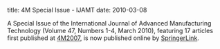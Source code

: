 title: 4M Special Issue - IJAMT
date: 2010-03-08 

A Special Issue of the International Journal of Advanced Manufacturing Technology (Volume 47, Numbers 1-4, March 2010), featuring 17 articles first published at [4M2007](/content/History), is now published online by [SpringerLink](http://springerlink.com/content/p06817703r71/?sortorder=asc&p_o=10).

  
  
